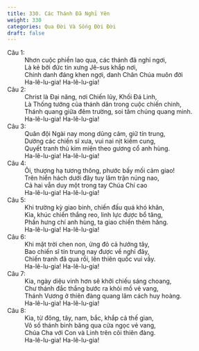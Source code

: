 ```yaml
---
title: 330. Các Thánh Đã Nghỉ Yên
weight: 330
categories: Qua Đời Và Sống Đời Đời
draft: false
---
```

<dl><dt>Câu 1:</dt><dd data-verse="1">Nhơn cuộc phiền lao qua, các thánh đã nghỉ ngơi, <br/>Là kẻ bởi đức tin xưng Jê-sus khắp nơi, <br/>Chính danh đáng khen ngợi, danh Chân Chúa muôn đời <br/>Ha-lê-lu-gia! Ha-lê-lu-gia! </dd><dt>Câu 2:</dt><dd data-verse="2">Christ là Đại năng, nơi Chiến lũy, Khối Đá Linh, <br/>Là Thống tướng của thánh dân trong cuộc chiến chinh, <br/>Thánh quang giữa đêm trường, soi tâm chúng quang minh. <br/>Ha-lê-lu-gia! Ha-lê-lu-gia! </dd><dt>Câu 3:</dt><dd data-verse="3">Quân đội Ngài nay mong dũng cảm, giữ tín trung, <br/>Dường các chiến sĩ xưa, vui nai nịt kiếm cung, <br/>Quyết tranh thủ kim miện theo gương cổ anh hùng. <br/>Ha-lê-lu-gia! Ha-lê-lu-gia! </dd><dt>Câu 4:</dt><dd data-verse="4">Ôi, thượng hạ tương thông, phước bấy mối cảm giao! <br/>Trên hiển hách dưới đây tuy lâm trận núng nao, <br/>Cả hai vẫn duy một trong tay Chúa Chí cao <br/>Ha-lê-lu-gia! Ha-lê-lu-gia! </dd><dt>Câu 5:</dt><dd data-verse="5">Khi trường kỳ giao binh, chiến đấu quá khó khăn, <br/>Kìa, khúc chiến thắng reo, linh lực được bổ tăng, <br/>Phấn hưng chí anh hùng, ta giao chiến thêm hăng. <br/>Ha-lê-lu-gia! Ha-lê-lu-gia! </dd><dt>Câu 6:</dt><dd data-verse="6">Khi mặt trời chen non, ửng đỏ cả hướng tây, <br/>Bao chiến sĩ tín trung nay được về nghỉ đây, <br/>Chiến tranh đã qua rồi, lên thiên quốc vui vầy. <br/>Ha-lê-lu-gia! Ha-lê-lu-gia! </dd><dt>Câu 7:</dt><dd data-verse="7">Kia, ngày diệu vinh hơn sẽ khởi chiếu sáng choang, <br/>Chư thánh đắc thắng bước ra khỏi mồ vẻ vang, <br/>Thánh Vương ở thiên đàng quang lâm cách huy hoàng. <br/>Ha-lê-lu-gia! Ha-lê-lu-gia! </dd><dt>Câu 8:</dt><dd data-verse="8">Kìa, từ đông, tây, nam, bắc, khắp cả thế gian, <br/>Vô số thánh binh băng qua cửa ngọc vẻ vang, <br/>Chúa Cha với Con và Linh trên cõi thiên đàng. <br/>Ha-lê-lu-gia! Ha-lê-lu-gia! </dd></dl>